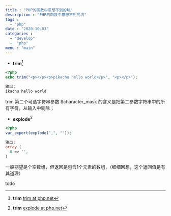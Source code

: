 ```yaml
---
title : "PHP的函数中意想不到的坑"
description : "PHP的函数中意想不到的坑"
tags :
  - "php"
date : "2020-10-03"
categories : 
  - "develop"
  -  "php"
menu : "main"
---
```



- **trim**[^trim]

```php linenos
<?php
echo trim("<p></p><p>pikachu hello world</p>", "<p></p>");

输出：
ikachu hello world
```
trim 第二个可选字符串参数 $character_mask 的含义是把第二参数字符串中的所有字符，从输入中剔除；

<!--more-->

- **explode**[^explode]

```php
<?php
var_export(explode(",", ""));

输出；
array (
  0 => '',
)
```
一般期望是个空数组，但返回是包含1个元素的数组，（细细回想，这个返回值是有其道理）



[^trim]: **trim**  [trim at php.net](https://www.php.net/manual/zh/function.trim.php)
[^explode]: **trim**  [explode at php.net](https://www.php.net/manual/zh/function.explode.php)

todo